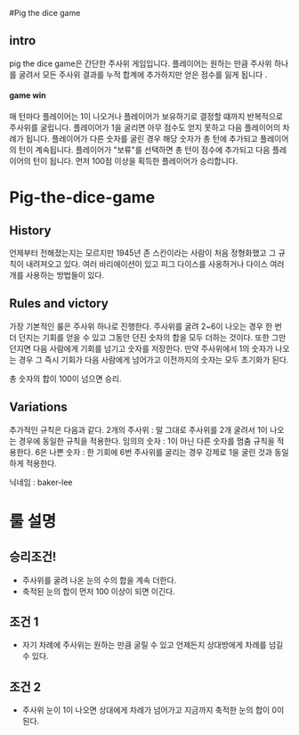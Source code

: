 #Pig the dice game

## intro 

pig the dice game은 간단한 주사위 게임입니다.
플레이어는 원하는 만큼 주사위 하나를 굴려서 모든 주사위 결과를
누적 합계에 추가하지만 얻은 점수를 잃게 됩니다 .

#### game win 
매 턴마다 플레이어는 1이 나오거나 플레이어가 보유하기로 결정할 떄까지 반복적으로 주사위를 굴립니다.
플레이어가 1을 굴리면 아무 점수도 얻지 못하고 다음 플레이어의 차례가 됩니다.
플레이어가 다른 숫자를 굴린 경우 해당 숫자가 총 턴에 추가되고 플레이어의 턴이 계속됩니다.
플레이어가 "보류"를 선택하면 총 턴이 점수에 추가되고 다음 플레이어의 턴이 됩니다.
먼저 100점 이상을 획득한 플레이어가 승리합니다.


# Pig-the-dice-game

## History

언제부터 전해졌는지는 모르지만 1945년 존 스칸이라는 사람이 처음 정형화했고 그 규칙이 내려져오고 있다. 여러 바리에이션이 있고 피그 다이스를 사옹하거나 다이스 여러 개를 사용하는 방법들이 있다.

## Rules and victory

가장 기본적인 룰은 주사위 하나로 진행한다.
주사위를 굴려 2~6이 나오는 경우 한 번 더 던지는 기회를 얻을 수 있고 그동안 던진 숫자의 합을 모두 더하는 것이다. 또한 그만 던지면 다음 사람에게 기회를 넘기고 숫자를 저장한다. 만약 주사위에서 1의 숫자가 나오는 경우 그 즉시 기회가 다음 사람에게 넘어가고 이전까지의 숫자는 모두 초기화가 된다.

총 숫자의 합이 100이 넘으면 승리.

## Variations

추가적인 규칙은 다음과 같다.
2개의 주사위 : 말 그대로 주사위를 2개 굴려서 1이 나오는 경우에 동일한 규칙을 적용한다.
임의의 숫자 : 1이 아닌 다른 숫자를 멈춤 규칙을 적용한다.
6은 나쁜 숫자 : 한 기회에 6번 주사위를 굴리는 경우 강제로 1을 굴린 것과 동일하게 적용한다.

닉네임 : baker-lee

# 룰 설명

## 승리조건!
* 주사위를 굴려 나온 눈의 수의 합을 계속 더한다.
* 축적된 눈의 합이 먼저 100 이상이 되면 이긴다.

## 조건 1
* 자기 차례에 주사위는 원하는 만큼 굴릴 수 있고 언제든지 상대방에게 차례를 넘길 수 있다.

## 조건 2
* 주사위 눈이 1이 나오면 상대에게 차례가 넘어가고 지금까지 축적한 눈의 합이 0이 된다.
